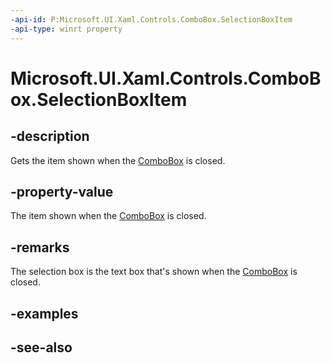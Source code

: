 ```yaml
---
-api-id: P:Microsoft.UI.Xaml.Controls.ComboBox.SelectionBoxItem
-api-type: winrt property
---
```


<!-- Property syntax
public object SelectionBoxItem { get; }
-->

# Microsoft.UI.Xaml.Controls.ComboBox.SelectionBoxItem

## -description
Gets the item shown when the [ComboBox](combobox.md) is closed.

## -property-value
The item shown when the [ComboBox](combobox.md) is closed.

## -remarks
The selection box is the text box that's shown when the [ComboBox](combobox.md) is closed.

## -examples

## -see-also
